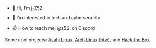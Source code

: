 - 👋 Hi, I’m [j-Z52](https://github.com/j-Z52)

- 👀 I’m interested in tech and cybersecurity
- 📫 How to reach me: @z52. on Discord

Some cool projects:
[Asahi Linux](https://github.com/AsahiLinux), [Arch Linux (btw)](https://github.com/ArchLinux), and [Hack the Box](https://hackthebox.com).
